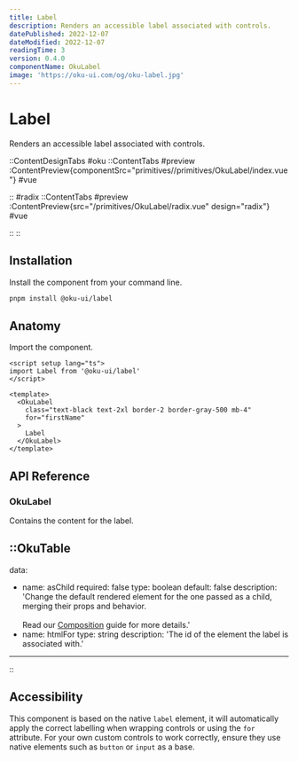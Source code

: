 ```yaml
---
title: Label
description: Renders an accessible label associated with controls.
datePublished: 2022-12-07
dateModified: 2022-12-07
readingTime: 3
version: 0.4.0
componentName: OkuLabel
image: 'https://oku-ui.com/og/oku-label.jpg'
---
```


# Label
Renders an accessible label associated with controls.

::ContentDesignTabs
#oku
::ContentTabs
#preview
:ContentPreview{componentSrc="primitives//primitives/OkuLabel/index.vue"}
#vue
<!-- Autodocs{src="/primitives/OkuLabel/index.vue" lang="vue"} -->
::
#radix
::ContentTabs
#preview
:ContentPreview{src="/primitives/OkuLabel/radix.vue" design="radix"}
#vue
<!-- Autodocs{src="/primitives/OkuLabel/radix.vue" lang="vue"} -->
::
::



## Installation

Install the component from your command line.

```bash
pnpm install @oku-ui/label
```

## Anatomy

Import the component.

```vue
<script setup lang="ts">
import Label from '@oku-ui/label'
</script>

<template>
  <OkuLabel
    class="text-black text-2xl border-2 border-gray-500 mb-4"
    for="firstName"
  >
    Label
  </OkuLabel>
</template>
```

## API Reference

### OkuLabel
Contains the content for the label.

::OkuTable
---
data:
  - name: asChild
    required: false
    type: boolean
    default: false
    description: 'Change the default rendered element for the one passed as a child, merging their props and behavior.<br><br>Read our [Composition](../guides/composition) guide for more details.'
  - name: htmlFor
    type: string
    description: 'The id of the element the label is associated with.'
---
::

## Accessibility

This component is based on the native `label` element, it will automatically apply the correct labelling when wrapping controls or using the `for` attribute. For your own custom controls to work correctly, ensure they use native elements such as `button` or `input` as a base.